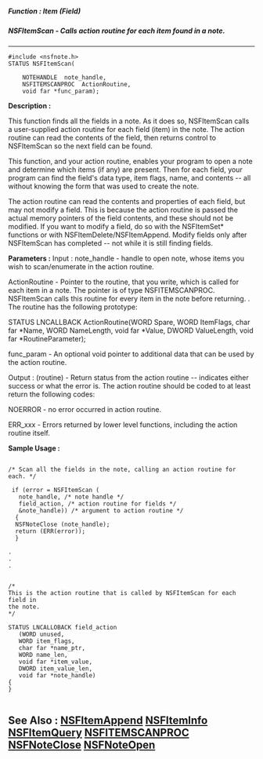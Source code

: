 ##### Function : Item (Field)
##### NSFItemScan - Calls action routine for each item found in a note.
---
```
#include <nsfnote.h>
STATUS NSFItemScan(

	NOTEHANDLE  note_handle,
	NSFITEMSCANPROC  ActionRoutine,
	void far *func_param);
```
**Description :**

This function finds all the fields in a note. As it does so, NSFItemScan calls 
a user-supplied action routine for each field (item) in the note. The action 
routine can read the contents of the field, then returns control to NSFItemScan 
so the next field can be found.

This function, and your action routine, enables your program to open a note and 
determine which items (if any) are present. Then for each field, your program 
can find the field's data type, item flags, name, and contents -- all without 
knowing the form that was used to create the note.

The action routine can read the contents and properties of each field, but may 
not modify a field. This is because the action routine is passed the actual 
memory pointers of the field contents, and these should not be modified. If you 
want to modify a field, do so with the NSFItemSet* functions or with 
NSFItemDelete/NSFItemAppend. Modify fields only after NSFItemScan has completed 
-- not while it is still finding fields.

**Parameters :**
Input :
note_handle  -  handle to open note, whose items you wish to scan/enumerate in the action routine.

ActionRoutine  -  Pointer to the routine, that you write, which is called for each item in a note.  The pointer is of type NSFITEMSCANPROC.  NSFItemScan calls this routine for every item in the note before returning.  . The routine has the following prototype:  

STATUS LNCALLBACK ActionRoutine(WORD Spare, WORD ItemFlags, char far *Name, WORD NameLength,
						void far *Value, DWORD ValueLength, void far *RoutineParameter);

func_param  -  An optional void pointer to additional data that can be used by the action routine.

Output :
(routine)  -  Return status from the action routine -- indicates either success or what the error is. The action routine should be coded to at least return the following codes:

NOERROR - no error occurred in action routine.

ERR_xxx - Errors returned by lower level functions, including the action routine itself. 



**Sample Usage :**
```

/* Scan all the fields in the note, calling an action routine for each. */

 if (error = NSFItemScan (
   note_handle, /* note handle */
   field_action, /* action routine for fields */
   &note_handle)) /* argument to action routine */
  {
  NSFNoteClose (note_handle);
  return (ERR(error));
  }

.
.
.


/*
This is the action routine that is called by NSFItemScan for each field in
the note.
*/

STATUS LNCALLOBACK field_action
   (WORD unused,
   WORD item_flags,
   char far *name_ptr,
   WORD name_len,
   void far *item_value,
   DWORD item_value_len,
   void far *note_handle)
{
}


```
**See Also :**
[NSFItemAppend](/reference/Func/NSFItemAppend)
[NSFItemInfo](/reference/Func/NSFItemInfo)
[NSFItemQuery](/reference/Func/NSFItemQuery)
[NSFITEMSCANPROC](/reference/Data/NSFITEMSCANPROC)
[NSFNoteClose](/reference/Func/NSFNoteClose)
[NSFNoteOpen](/reference/Func/NSFNoteOpen)
---
